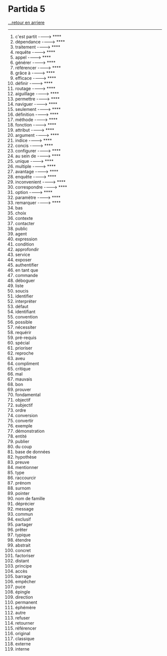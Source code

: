 # Partida 5

[...retour en arriere](../../menu.md)

---

1. c'est partit  ----> ****
2. dépendance  ----> ****
3. traitement   ----> ****
4. requête ----> ****
5. appel  ----> ****
6. générer ----> ****
7. référencer ----> ****
8. grâce à  ----> ****
9. efficace ----> ****
10. définir ----> ****
11. routage ----> ****
12. aiguillage ----> ****
13. permettre ----> ****
14. naviguer ----> ****
15. seulement ----> ****
16. définition ----> ****
17. méthode ----> ****
18. fonction  ----> ****
19. attribut  ----> ****
20. argument  ----> ****
21. indice  ----> ****
22. concis ----> ****
23. configurer  ----> ****
24. au sein de  ----> ****
25. unique  ----> ****
26. multiple  ----> ****
27. avantage  ----> ****
28. enquête  ----> ****
29. inconvenient ----> ****
30. correspondre  ----> ****
30. option  ----> ****
31. paramètre ----> ****
32. remarquer  ----> ****
33. bas 
34. choix
35. contexte 
36. contacter 
37. public
38. agent 
39. expression 
40. condition
40. approfondir
41. service
42. exposer
43. authentifier
44. en tant que
45. commande 
46. déboguer
47. liste 
48. soucis
49. identifier 
50. interpréter
51. défaut
52. identifiant
53. convention 
54. possible 
55. nécessiter 
56. requérir
57. pré-requis 
58. spécial 
59. prioriser
60. reproche
61. aveu 
62. compliment
63. critique 
64. mal 
65. mauvais 
66. bon 
67. prouver 
68. fondamental 
69. objectif 
70. subjectif 
71. ordre 
72. conversion 
73. convertir 
74. exemple 
75. démonstration 
76. entité 
77. publier 
78. du coup 
79. base de données 
80. hypothèse 
81. preuve 
82. mentionner 
83. type 
84. raccourcir 
85. prénom 
86. surnom 
87. pointer 
88. nom de famille 
89. déprécier 
90. message 
91. commun 
92. exclusif 
93. partager 
94. prêter 
95. typique 
96. étendre 
97. abstrait 
98. concret 
99. factoriser 
100. distant 
101. principe 
102. accès 
103. barrage 
104. empêcher 
105. puce 
106. épingle 
107. direction 
108. permanent 
109. éphémère 
110. autre 
111. refuser 
112. retourner 
113. référencer 
114. original 
115. classique 
116. externe 
117. interne